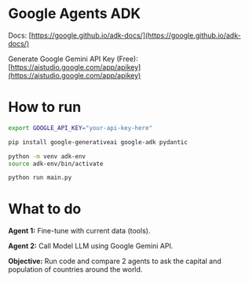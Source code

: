 # Google Agents ADK

Docs: [https://google.github.io/adk-docs/](https://google.github.io/adk-docs/)

Generate Google Gemini API Key (Free): [https://aistudio.google.com/app/apikey](https://aistudio.google.com/app/apikey)

# How to run

```bash
export GOOGLE_API_KEY="your-api-key-here"
```

```bash
pip install google-generativeai google-adk pydantic
```

```bash
python -m venv adk-env
source adk-env/bin/activate
```

```bash
python run main.py
```

# What to do

**Agent 1:** Fine-tune with current data (tools).

**Agent 2:** Call Model LLM using Google Gemini API.

**Objective:** Run code and compare 2 agents to ask the capital and population of countries around the world.
